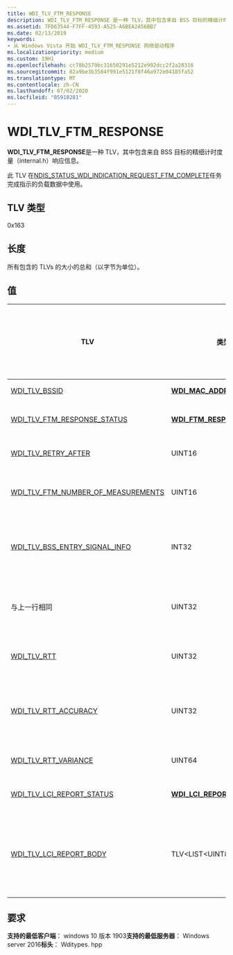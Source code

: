 ```yaml
---
title: WDI_TLV_FTM_RESPONSE
description: WDI_TLV_FTM_RESPONSE 是一种 TLV，其中包含来自 BSS 目标的精细计时度量（INTERNAL.H）响应信息。
ms.assetid: 7FD63544-F7FF-4593-A525-A6BEA2A56BB7
ms.date: 02/13/2019
keywords:
- 从 Windows Vista 开始 WDI_TLV_FTM_RESPONSE 网络驱动程序
ms.localizationpriority: medium
ms.custom: 19H1
ms.openlocfilehash: cc78b2579bc31650291e5212e992dcc2f2a28316
ms.sourcegitcommit: 82a9be3b3584f991e5121f8f46a972e04185fa52
ms.translationtype: MT
ms.contentlocale: zh-CN
ms.lasthandoff: 07/02/2020
ms.locfileid: "85918281"
---
```

# <a name="wdi_tlv_ftm_response"></a>WDI_TLV_FTM_RESPONSE

**WDI_TLV_FTM_RESPONSE**是一种 TLV，其中包含来自 BSS 目标的精细计时度量（internal.h）响应信息。 

此 TLV 在[NDIS_STATUS_WDI_INDICATION_REQUEST_FTM_COMPLETE](ndis-status-wdi-indication-request-ftm-complete.md)任务完成指示的负载数据中使用。

## <a name="tlv-type"></a>TLV 类型

0x163

## <a name="length"></a>长度

所有包含的 TLVs 的大小的总和（以字节为单位）。

## <a name="values"></a>值

| TLV | 类型 | 允许多个 TLV 实例 | 可选 | 说明 |
| --- | --- | --- | --- | --- |
| [WDI_TLV_BSSID](wdi-tlv-bssid.md) | [**WDI_MAC_ADDRESS**](https://docs.microsoft.com/windows-hardware/drivers/ddi/dot11wdi/ns-dot11wdi-_wdi_mac_address) |  |   | 此 INTERNAL.H 响应所属目标的 BSSID。 |
| [WDI_TLV_FTM_RESPONSE_STATUS](wdi-tlv-ftm-response-status.md) | [**WDI_FTM_RESPONSE_STATUS**](https://docs.microsoft.com/windows-hardware/drivers/ddi/wditypes/ne-wditypes-_wdi_ftm_response_status) |  |   | INTERNAL.H 响应状态。 如果成功，则会出现此 TLV 中的其余字段。 |
| [WDI_TLV_RETRY_AFTER](wdi-tlv-retry-after.md)| UINT16 |  |  | 尝试从该目标请求新 INTERNAL.H 之前应经过的持续时间（以秒为单位）。 |
| [WDI_TLV_FTM_NUMBER_OF_MEASUREMENTS](wdi-tlv-ftm-number-of-measurements.md) | UINT16 |  |   | 用于提供往返时间（RTT）的度量值的数量。 如果 INTERNAL.H 响应状态为 "成功"，则此字段是必需的。 |
| [WDI_TLV_BSS_ENTRY_SIGNAL_INFO](wdi-tlv-bss-entry-signal-info.md) | INT32 |   |   | 从 INTERNAL.H 目标接收的信号强度指示器（RSSI）。 这是指1.0 毫瓦（dBm）的分贝单位。 如果 INTERNAL.H 响应状态为 "成功"，则此字段是必需的。 |
| 与上一行相同  | UINT32 |   |   | INTERNAL.H 目标的链接质量值，范围从0到100。 值100指定最高的链接质量。 如果 INTERNAL.H 响应状态为 "成功"，则此字段是必需的。 |
| [WDI_TLV_RTT](wdi-tlv-rtt.md) | UINT32 |   |   | Picoseconds 中测量的往返时间（RTT）。 如果 INTERNAL.H 响应状态为 "成功"，则此字段是必需的。 |
| [WDI_TLV_RTT_ACCURACY](wdi-tlv-rtt-accuracy.md) | UINT32 |   |   | 所提供的 RTT 度量值为 true 值的准确性或预期的靠近程度程度。 单元位于 picoseconds 中。 有关详细信息，请参阅[WDI_TLV_RTT_ACCURACY](wdi-tlv-rtt-accuracy.md)。 |
| [WDI_TLV_RTT_VARIANCE](wdi-tlv-rtt-variance.md) | UINT64 |   |   | 如果使用多个度量值计算 RTT，此字段将提供所用度量值的统计方差。 |
| [WDI_TLV_LCI_REPORT_STATUS](wdi-tlv-lci-report-status.md) | [**WDI_LCI_REPORT_STATUS**](https://docs.microsoft.com/windows-hardware/drivers/ddi/wditypes/ne-wditypes-_wdi_lci_report_status) |   |   | 如果请求 LCI 报表，此字段将提供状态结果。 如果成功，则以下字段存在并且是必需的。 |
| [WDI_TLV_LCI_REPORT_BODY](wdi-tlv-lci-report-body.md) | TLV\<LIST\<UINT8>> |   |   | "位置配置信息" （LCI）报表，在[802-11-2016 标准](https://standards.ieee.org/standard/802_11-2016.html)的 "9.4.2.22.10" 部分中定义，包括 LCI 子元素和其他可用的可选子元素。 换句话说，这是度量报表元素的度量报表部分（从[802-11-2016 标准](https://standards.ieee.org/standard/802_11-2016.html)的9.4.2.22 节开始）。 |

## <a name="requirements"></a>要求

**支持的最低客户端**： windows 10 版本 1903**支持的最低服务器**： Windows server 2016**标头**： Wditypes. hpp
